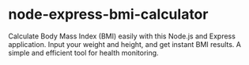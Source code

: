 # node-express-bmi-calculator
Calculate Body Mass Index (BMI) easily with this Node.js and Express application. Input your weight and height, and get instant BMI results. A simple and efficient tool for health monitoring.
